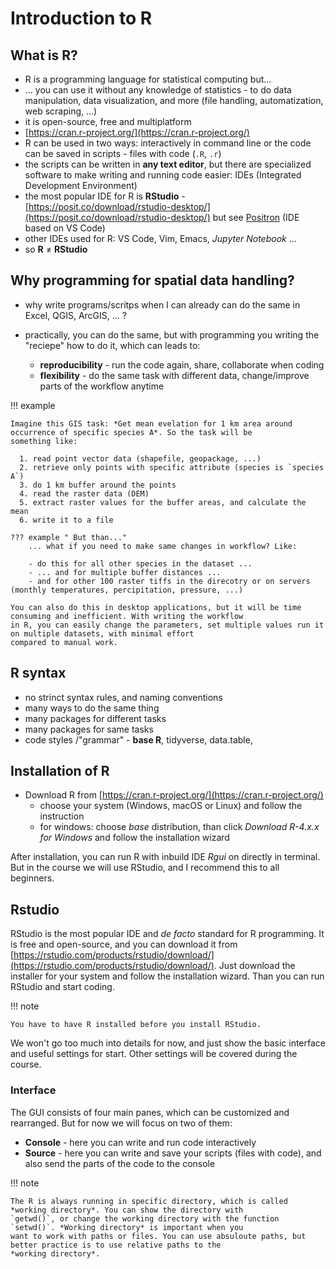 # Introduction to R

## What is R?
- R is a programming language for statistical computing but...
- ... you can use it without any knowledge of statistics - to do data manipulation, data visualization, and more (file 
  handling, automatization, web scraping, ...)
- it is open-source, free and multiplatform
- [https://cran.r-project.org/](https://cran.r-project.org/)
- R can be used in two ways: interactively in command line or the code can be saved in scripts - files 
  with code (`.R`, `.r`)
- the scripts can be written in **any text editor**, but there are specialized software to make writing and running code
  easier: IDEs (Integrated Development Environment)
- the most popular IDE for R is **RStudio** - 
  [https://posit.co/download/rstudio-desktop/](https://posit.co/download/rstudio-desktop/) but see 
  [Positron](https://positron.posit.co/) (IDE based on VS Code)
- other IDEs used for R: VS Code, Vim, Emacs, *Jupyter Notebook* ...
- so **R** ≠ **RStudio**

## Why programming for spatial data handling?
- why write programs/scritps when I can already can do the same in Excel, QGIS, ArcGIS, ... ?
- practically, you can do the same, but with programming you writing the "reciepe" how to do it, which can leads to:
  
    - **reproducibility** - run the code again, share, collaborate when coding
    - **flexibility** - do the same task with different data, change/improve parts of the workflow anytime

!!! example 

    Imagine this GIS task: *Get mean evelation for 1 km area around occurrence of specific species A*. So the task will be 
    something like:

      1. read point vector data (shapefile, geopackage, ...)
      2. retrieve only points with specific attribute (species is `species A`)
      3. do 1 km buffer around the points
      4. read the raster data (DEM)
      5. extract raster values for the buffer areas, and calculate the mean
      6. write it to a file

    ??? example " But than..."
        ... what if you need to make same changes in workflow? Like:

        - do this for all other species in the dataset ...
        - ... and for multiple buffer distances ...
        - and for other 100 raster tiffs in the direcotry or on servers (monthly temperatures, percipitation, pressure, ...)

    You can also do this in desktop applications, but it will be time consuming and inefficient. With writing the workflow 
    in R, you can easily change the parameters, set multiple values run it on multiple datasets, with minimal effort 
    compared to manual work.

## R syntax
- no strinct syntax rules, and naming conventions
- many ways to do the same thing
- many packages for different tasks 
- many packages for same tasks
- code styles /"grammar" - **base R**, tidyverse, data.table, 

## Installation of R 
- Download R from [https://cran.r-project.org/](https://cran.r-project.org/)
    -  choose your system (Windows, macOS or Linux) and follow the instruction
    -  for windows: choose *base* distribution, than click *Download R-4.x.x for Windows* and follow the installation 
       wizard

After installation, you can run R with inbuild IDE *Rgui* on directly in terminal. But in the course we will use 
RStudio, and I recommend this to all beginners.

## Rstudio

RStudio is the most popular IDE and *de facto* standard for R programming. It is free and open-source, and you can 
download it from [https://rstudio.com/products/rstudio/download/](https://rstudio.com/products/rstudio/download/). 
Just download the installer for your system and follow the installation wizard. Than you can run RStudio and start
coding. 

!!! note

    You have to have R installed before you install RStudio.

We won't go too much into details for now, and just show the basic interface and useful settings for start. Other settings 
will be covered during the course.

### Interface

The GUI consists of four main panes, which can be customized and rearranged. But for now we will focus on two of them:

- **Console** - here you can write and run code interactively
- **Source** - here you can write and save your scripts (files with code), and also send the parts of the code to the 
  console

!!! note

    The R is always running in specific directory, which is called *working directory*. You can show the directory with 
    `getwd()`, or change the working directory with the function `setwd()`. *Working directory* is important when you 
    want to work with paths or files. You can use absuloute paths, but better practice is to use relative paths to the 
    *working directory*.
 